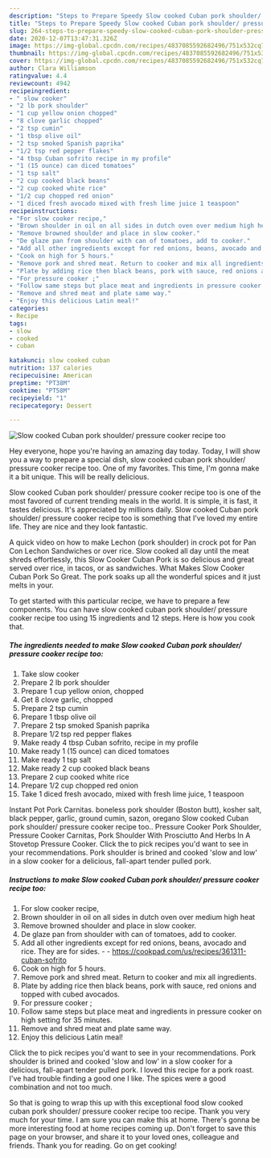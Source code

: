 ```yaml
---
description: "Steps to Prepare Speedy Slow cooked Cuban pork shoulder/ pressure cooker recipe too"
title: "Steps to Prepare Speedy Slow cooked Cuban pork shoulder/ pressure cooker recipe too"
slug: 264-steps-to-prepare-speedy-slow-cooked-cuban-pork-shoulder-pressure-cooker-recipe-too
date: 2020-12-07T13:47:31.326Z
image: https://img-global.cpcdn.com/recipes/4837085592682496/751x532cq70/slow-cooked-cuban-pork-shoulder-pressure-cooker-recipe-too-recipe-main-photo.jpg
thumbnail: https://img-global.cpcdn.com/recipes/4837085592682496/751x532cq70/slow-cooked-cuban-pork-shoulder-pressure-cooker-recipe-too-recipe-main-photo.jpg
cover: https://img-global.cpcdn.com/recipes/4837085592682496/751x532cq70/slow-cooked-cuban-pork-shoulder-pressure-cooker-recipe-too-recipe-main-photo.jpg
author: Clara Williamson
ratingvalue: 4.4
reviewcount: 4942
recipeingredient:
- " slow cooker"
- "2 lb pork shoulder"
- "1 cup yellow onion chopped"
- "8 clove garlic chopped"
- "2 tsp cumin"
- "1 tbsp olive oil"
- "2 tsp smoked Spanish paprika"
- "1/2 tsp red pepper flakes"
- "4 tbsp Cuban sofrito recipe in my profile"
- "1 (15 ounce) can diced tomatoes"
- "1 tsp salt"
- "2 cup cooked black beans"
- "2 cup cooked white rice"
- "1/2 cup chopped red onion"
- "1 diced fresh avocado mixed with fresh lime juice 1 teaspoon"
recipeinstructions:
- "For slow cooker recipe,"
- "Brown shoulder in oil on all sides in dutch oven over medium high heat"
- "Remove browned shoulder and place in slow cooker."
- "De glaze pan from shoulder with can of tomatoes, add to cooker."
- "Add all other ingredients except for red onions, beans, avocado and rice. They are for sides.  https://cookpad.com/us/recipes/361311-cuban-sofrito"
- "Cook on high for 5 hours."
- "Remove pork and shred meat. Return to cooker and mix all ingredients."
- "Plate by adding rice then black beans, pork with sauce, red onions and topped with cubed avocados."
- "For pressure cooker ;"
- "Follow same steps but place meat and ingredients in pressure cooker on high setting for 35 minutes."
- "Remove and shred meat and plate same way."
- "Enjoy this delicious Latin meal!"
categories:
- Recipe
tags:
- slow
- cooked
- cuban

katakunci: slow cooked cuban 
nutrition: 137 calories
recipecuisine: American
preptime: "PT38M"
cooktime: "PT58M"
recipeyield: "1"
recipecategory: Dessert

---
```



![Slow cooked Cuban pork shoulder/ pressure cooker recipe too](https://img-global.cpcdn.com/recipes/4837085592682496/751x532cq70/slow-cooked-cuban-pork-shoulder-pressure-cooker-recipe-too-recipe-main-photo.jpg)

Hey everyone, hope you're having an amazing day today. Today, I will show you a way to prepare a special dish, slow cooked cuban pork shoulder/ pressure cooker recipe too. One of my favorites. This time, I'm gonna make it a bit unique. This will be really delicious.

Slow cooked Cuban pork shoulder/ pressure cooker recipe too is one of the most favored of current trending meals in the world. It is simple, it is fast, it tastes delicious. It's appreciated by millions daily. Slow cooked Cuban pork shoulder/ pressure cooker recipe too is something that I've loved my entire life. They are nice and they look fantastic.

A quick video on how to make Lechon (pork shoulder) in crock pot for Pan Con Lechon Sandwiches or over rice. Slow cooked all day until the meat shreds effortlessly, this Slow Cooker Cuban Pork is so delicious and great served over rice, in tacos, or as sandwiches. What Makes Slow Cooker Cuban Pork So Great. The pork soaks up all the wonderful spices and it just melts in your.


To get started with this particular recipe, we have to prepare a few components. You can have slow cooked cuban pork shoulder/ pressure cooker recipe too using 15 ingredients and 12 steps. Here is how you cook that.

<!--inarticleads1-->

##### The ingredients needed to make Slow cooked Cuban pork shoulder/ pressure cooker recipe too:

1. Take  slow cooker
1. Prepare 2 lb pork shoulder
1. Prepare 1 cup yellow onion, chopped
1. Get 8 clove garlic, chopped
1. Prepare 2 tsp cumin
1. Prepare 1 tbsp olive oil
1. Prepare 2 tsp smoked Spanish paprika
1. Prepare 1/2 tsp red pepper flakes
1. Make ready 4 tbsp Cuban sofrito, recipe in my profile
1. Make ready 1 (15 ounce) can diced tomatoes
1. Make ready 1 tsp salt
1. Make ready 2 cup cooked black beans
1. Prepare 2 cup cooked white rice
1. Prepare 1/2 cup chopped red onion
1. Take 1 diced fresh avocado, mixed with fresh lime juice, 1 teaspoon


Instant Pot Pork Carnitas. boneless pork shoulder (Boston butt), kosher salt, black pepper, garlic, ground cumin, sazon, oregano Slow cooked Cuban pork shoulder/ pressure cooker recipe too.. Pressure Cooker Pork Shoulder, Pressure Cooker Carnitas, Pork Shoulder With Prosciutto And Herbs In A Stovetop Pressure Cooker. Click the to pick recipes you&#39;d want to see in your recommendations. Pork shoulder is brined and cooked &#39;slow and low&#39; in a slow cooker for a delicious, fall-apart tender pulled pork. 

<!--inarticleads2-->

##### Instructions to make Slow cooked Cuban pork shoulder/ pressure cooker recipe too:

1. For slow cooker recipe,
1. Brown shoulder in oil on all sides in dutch oven over medium high heat
1. Remove browned shoulder and place in slow cooker.
1. De glaze pan from shoulder with can of tomatoes, add to cooker.
1. Add all other ingredients except for red onions, beans, avocado and rice. They are for sides. -  - https://cookpad.com/us/recipes/361311-cuban-sofrito
1. Cook on high for 5 hours.
1. Remove pork and shred meat. Return to cooker and mix all ingredients.
1. Plate by adding rice then black beans, pork with sauce, red onions and topped with cubed avocados.
1. For pressure cooker ;
1. Follow same steps but place meat and ingredients in pressure cooker on high setting for 35 minutes.
1. Remove and shred meat and plate same way.
1. Enjoy this delicious Latin meal!


Click the to pick recipes you&#39;d want to see in your recommendations. Pork shoulder is brined and cooked &#39;slow and low&#39; in a slow cooker for a delicious, fall-apart tender pulled pork. I loved this recipe for a pork roast. I&#39;ve had trouble finding a good one I like. The spices were a good combination and not too much. 

So that is going to wrap this up with this exceptional food slow cooked cuban pork shoulder/ pressure cooker recipe too recipe. Thank you very much for your time. I am sure you can make this at home. There's gonna be more interesting food at home recipes coming up. Don't forget to save this page on your browser, and share it to your loved ones, colleague and friends. Thank you for reading. Go on get cooking!
